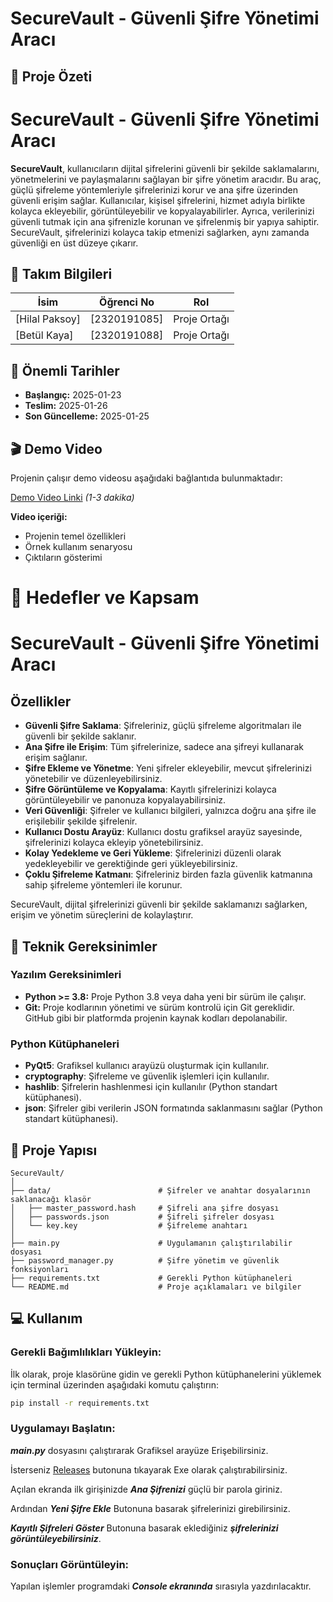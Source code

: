 # SecureVault - Güvenli Şifre Yönetimi Aracı

## 🎯 Proje Özeti

# SecureVault - Güvenli Şifre Yönetimi Aracı

**SecureVault**, kullanıcıların dijital şifrelerini güvenli bir şekilde saklamalarını, yönetmelerini ve paylaşmalarını sağlayan bir şifre yönetim aracıdır. Bu araç, güçlü şifreleme yöntemleriyle şifrelerinizi korur ve ana şifre üzerinden güvenli erişim sağlar. Kullanıcılar, kişisel şifrelerini, hizmet adıyla birlikte kolayca ekleyebilir, görüntüleyebilir ve kopyalayabilirler. Ayrıca, verilerinizi güvenli tutmak için ana şifrenizle korunan ve şifrelenmiş bir yapıya sahiptir. SecureVault, şifrelerinizi kolayca takip etmenizi sağlarken, aynı zamanda güvenliği en üst düzeye çıkarır.

## 👥 Takım Bilgileri

| İsim           | Öğrenci No | Rol          |
| -------------- | ---------- | ------------ |
| [Hilal Paksoy] | [2320191085]         | Proje Ortağı |
| [Betül Kaya]   | [2320191088]         | Proje Ortağı |

## 📅 Önemli Tarihler

- **Başlangıç:** 2025-01-23
- **Teslim:** 2025-01-26
- **Son Güncelleme:** 2025-01-25

## 🎬 Demo Video

Projenin çalışır demo videosu aşağıdaki bağlantıda bulunmaktadır:

[Demo Video Linki](https://github.com/user-attachments/assets/b2d36f3e-e179-4778-bfb9-ef5e68f63d5d) _(1-3 dakika)_

**Video içeriği:**

- Projenin temel özellikleri
- Örnek kullanım senaryosu
- Çıktıların gösterimi

# 🎯 Hedefler ve Kapsam

# SecureVault - Güvenli Şifre Yönetimi Aracı

## Özellikler

- **Güvenli Şifre Saklama**: Şifreleriniz, güçlü şifreleme algoritmaları ile güvenli bir şekilde saklanır.
- **Ana Şifre ile Erişim**: Tüm şifrelerinize, sadece ana şifreyi kullanarak erişim sağlanır.
- **Şifre Ekleme ve Yönetme**: Yeni şifreler ekleyebilir, mevcut şifrelerinizi yönetebilir ve düzenleyebilirsiniz.
- **Şifre Görüntüleme ve Kopyalama**: Kayıtlı şifrelerinizi kolayca görüntüleyebilir ve panonuza kopyalayabilirsiniz.
- **Veri Güvenliği**: Şifreler ve kullanıcı bilgileri, yalnızca doğru ana şifre ile erişilebilir şekilde şifrelenir.
- **Kullanıcı Dostu Arayüz**: Kullanıcı dostu grafiksel arayüz sayesinde, şifrelerinizi kolayca ekleyip yönetebilirsiniz.
- **Kolay Yedekleme ve Geri Yükleme**: Şifrelerinizi düzenli olarak yedekleyebilir ve gerektiğinde geri yükleyebilirsiniz.
- **Çoklu Şifreleme Katmanı**: Şifreleriniz birden fazla güvenlik katmanına sahip şifreleme yöntemleri ile korunur.

SecureVault, dijital şifrelerinizi güvenli bir şekilde saklamanızı sağlarken, erişim ve yönetim süreçlerini de kolaylaştırır.

## 🔧 Teknik Gereksinimler

### Yazılım Gereksinimleri

- **Python >= 3.8:** Proje Python 3.8 veya daha yeni bir sürüm ile çalışır.
- **Git:** Proje kodlarının yönetimi ve sürüm kontrolü için Git gereklidir. GitHub gibi bir platformda projenin kaynak kodları depolanabilir.

### Python Kütüphaneleri

- **PyQt5**: Grafiksel kullanıcı arayüzü oluşturmak için kullanılır.
- **cryptography**: Şifreleme ve güvenlik işlemleri için kullanılır.
- **hashlib**: Şifrelerin hashlenmesi için kullanılır (Python standart kütüphanesi).
- **json**: Şifreler gibi verilerin JSON formatında saklanmasını sağlar (Python standart kütüphanesi).

## 📂 Proje Yapısı

```plaintext
SecureVault/
│
├── data/                        # Şifreler ve anahtar dosyalarının saklanacağı klasör
│   ├── master_password.hash     # Şifreli ana şifre dosyası
│   ├── passwords.json           # Şifreli şifreler dosyası
│   └── key.key                  # Şifreleme anahtarı
│
├── main.py                      # Uygulamanın çalıştırılabilir dosyası
├── password_manager.py          # Şifre yönetim ve güvenlik fonksiyonları
├── requirements.txt             # Gerekli Python kütüphaneleri
└── README.md                    # Proje açıklamaları ve bilgiler

```

## 💻 Kullanım

### Gerekli Bağımlılıkları Yükleyin:

İlk olarak, proje klasörüne gidin ve gerekli Python kütüphanelerini yüklemek için terminal üzerinden aşağıdaki komutu çalıştırın:

```bash
pip install -r requirements.txt
```

### Uygulamayı Başlatın:

**_main.py_** dosyasını çalıştırarak Grafiksel arayüze Erişebilirsiniz.

İsterseniz [Releases](https://github.com/Betulkaya000/SecureVault/releases "Exe dosyasını indirebilirsiniz.") butonuna tıkayarak Exe olarak çalıştırabilirsiniz.

Açılan ekranda ilk girişinizde **_Ana Şifrenizi_** güçlü bir parola giriniz.

Ardından **_Yeni Şifre Ekle_** Butonuna basarak şifrelerinizi girebilirsiniz.

**_Kayıtlı Şifreleri Göster_** Butonuna basarak eklediğiniz **_şifrelerinizi görüntüleyebilirsiniz_**.

### Sonuçları Görüntüleyin:

Yapılan işlemler programdaki **_Console ekranında_** sırasıyla yazdırılacaktır.
